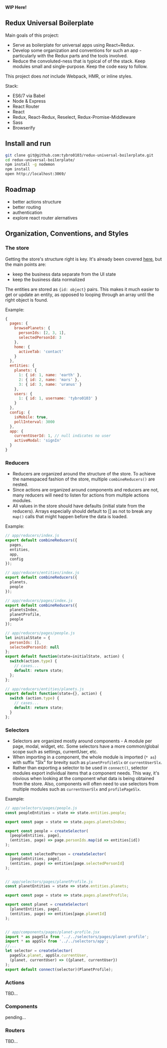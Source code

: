 **WIP Here!**

## Redux Universal Boilerplate

Main goals of this project:

  + Serve as boilerplate for universal apps using React+Redux.
  + Develop some organization and conventions for such an app - particularly with the Redux parts and the tools involved.
  + Reduce the convoluted-ness that is typical of of the stack. Keep modules small and single-purpose. Keep the code easy to follow.

This project does _not_ include Webpack, HMR, or inline styles.

Stack:

  + ES6/7 via Babel
  + Node & Express
  + React Router
  + React
  + Redux, React-Redux, Reselect, Redux-Promise-Middleware
  + Sass
  + Browserify



## Install and run

```bash
git clone git@github.com:tybro0103/redux-universal-boilerplate.git
cd redux-universal-boilerplate/
npm install -g nodemon
npm install
open http://localhost:3069/
```



## Roadmap

  + better actions structure
  + better routing
  + authentication
  + explore react router alernatives



## Organization, Conventions, and Styles

### The store

Getting the store's structure right is key. It's already been covered [here](http://rackt.org/redux/docs/basics/Reducers.html), but the main points are:

  + keep the business data separate from the UI state
  + keep the business data normalized

The entities are stored as `{id: object}` pairs. This makes it much easier to get or update an entity, as opposed to looping through an array until the right object is found.

Example:
```javascript
{
  pages: {
    browsePlanets: {
      personIds: [2, 3, 1],
      selectedPersonId: 3
    },
    home: {
      activeTab: 'contact'
    }
  },
  entities: {
    planets: {
      1: { id: 1, name: 'earth' },
      2: { id: 2, name: 'mars' },
      3: { id: 3, name: 'uranus' }
    },
    users: {
      1: { id: 1, username: 'tybro0103' }
    }
  },
  config: {
    isMobile: true,
    pollInterval: 3000
  },
  app: {
    currentUserId: 1, // null indicates no user
    activeModal: 'signIn'
  }
}
```

### Reducers

  + Reducers are organized around the structure of the store. To achieve the namespaced fashion of the store, multiple `combineReducers()` are nested.
  + Since actions are organized around components and reducers are not, many reducers will need to listen for actions from multiple actions modules.
  + All values in the store should have defaults (initial state from the reducers). Arrays especially should default to [] as not to break any `map()` calls that might happen before the data is loaded.

Example:

```javascript
// app/reducers/index.js
export default combineReducers({
  pages,
  entities,
  app,
  config
});

// app/reducers/entities/index.js
export default combineReducers({
  planets,
  people
});

// app/reducers/pages/index.js
export default combineReducers({
  planetsIndex,
  planetProfile,
  people
});

// app/reducers/pages/people.js
let initialState = {
  personIds: [],
  selectedPersonId: null
};
export default function(state=initialState, action) {
  switch(action.type) {
    // cases...
    default: return state;
  };
};

// app/reducers/entities/planets.js
export default function(state={}, action) {
  switch (action.type) {
    // cases...
    default: return state;
  }
};
```

### Selectors

  + Selectors are organized mostly around components - A module per page, modal, widget, etc. Some selectors have a more common/global scope such as settings, currentUser, etc.
  + When importing in a component, the whole module is imported (`* as`) with suffix "Slx" for brevity such as `planetProfileSlx` or `currentUserSlx`.
  + Rather than exporting a selector to be used in `connect()`, selector modules export individual items that a component needs. This way, it's obvious when looking at the component what data is being obtained from the store. Also, components will often need to use selectors from multiple modules such as `currentUserSlx` and `profilePageSlx`.

Example:

```javascript
// app/selectors/pages/people.js
const peopleEntities = state => state.entities.people;

export const page = state => state.pages.planetsIndex;

export const people = createSelector(
  [peopleEntities, page],
  (entities, page) => page.personIds.map(id => entities[id])
);

export const selectedPerson = createSelector(
  [peopleEntities, page],
  (entities, page) => entities[page.selectedPersonId]
);


// app/selectors/pages/planetProfile.js
const planetEntities = state => state.entities.planets;

export const page = state => state.pages.planetProfile;

export const planet = createSelector(
  [planetEntities, page],
  (entities, page) => entities[page.planetId]
);


// app/components/pages/planet-profile.jsx
import * as pageSlx from '../../selectors/pages/planet-profile';
import * as appSlx from '../../selectors/app';
//...
let selector = createSelector(
  pageSlx.planet, appSlx.currentUser,
  (planet, currentUser) => ({planet, currentUser})
);
export default connect(selector)(PlanetProfile);
```


### Actions

TBD...



### Components

pending...



### Routers

TBD...


